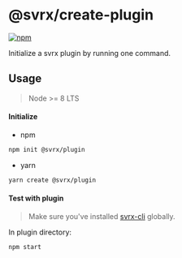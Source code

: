 # @svrx/create-plugin

[![npm](https://img.shields.io/npm/v/@svrx/create-plugin.svg?style=flat-square)](https://www.npmjs.com/package/@svrx/create-plugin)

Initialize a svrx plugin by running one command.

## Usage

> Node >= 8 LTS

#### Initialize

 - npm

```bash
npm init @svrx/plugin
```

 - yarn

```bash
yarn create @svrx/plugin
```

#### Test with plugin

> Make sure you've installed [svrx-cli](https://github.com/svrxjs/svrx-cli) globally.

In plugin directory:

```bash
npm start
```
